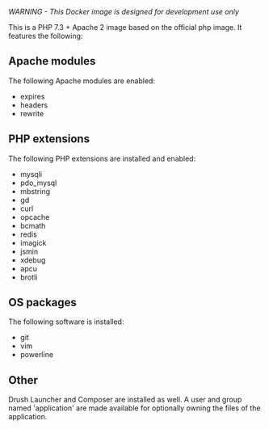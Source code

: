 *WARNING - This Docker image is designed for development use only*

This is a PHP 7.3 + Apache 2 image based on the official php image. It features
the following:

Apache modules
--------------

The following Apache modules are enabled:

* expires
* headers
* rewrite

PHP extensions
--------------

The following PHP extensions are installed and enabled:

* mysqli
* pdo_mysql
* mbstring
* gd
* curl
* opcache
* bcmath
* redis
* imagick
* jsmin
* xdebug
* apcu
* brotli

OS packages
-----------

The following software is installed:

* git
* vim
* powerline

Other
-----

Drush Launcher and Composer are installed as well. A user and group named
'application' are made available for optionally owning the files of the
application.
